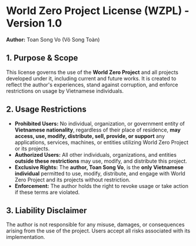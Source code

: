 # **World Zero Project License (WZPL) - Version 1.0**  

**Author:** Toan Song Vo (Võ Song Toàn)  

## 1. Purpose & Scope  
This license governs the use of the **World Zero Project** and all projects developed under it, including current and future works. It is created to reflect the author's experiences, stand against corruption, and enforce restrictions on usage by Vietnamese individuals.  

## 2. Usage Restrictions  
- **Prohibited Users:** No individual, organization, or government entity of **Vietnamese nationality**, regardless of their place of residence, **may access, use, modify, distribute, sell, provide, or support** any applications, services, machines, or entities utilizing World Zero Project or its projects.  
- **Authorized Users:** All other individuals, organizations, and entities **outside these restrictions** may use, modify, and distribute this project.  
- **Exclusive Rights:** The **author, Toan Song Vo**, is the **only Vietnamese individual** permitted to use, modify, distribute, and engage with World Zero Project and its projects without restriction.  
- **Enforcement:** The author holds the right to revoke usage or take action if these terms are violated.  

## 3. Liability Disclaimer  
The author is not responsible for any misuse, damages, or consequences arising from the use of the project. Users accept all risks associated with its implementation.  
